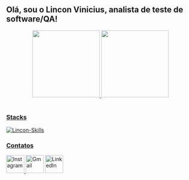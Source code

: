 ## Olá, sou o Lincon Vinicius, analista de teste de software/QA!

<div align="center">
  <a href="https://github.com/linconvinicius">
  <img height="180em" src="https://github-readme-stats.vercel.app/api?username=linconvinicius&show_icons=true&theme=dark&include_all_commits=true&count_private=true"/>
  <img height="180em" src="https://github-readme-stats.vercel.app/api/top-langs/?username=linconvinicius&layout=compact&langs_count=7&theme=dark"/>
</div>

<div style="display: inline_block"><br>
  <h3>Stacks</h3>
  <img align="center" alt="Lincon-Skills" src="https://skillicons.dev/icons?i=java,spring,maven,postgres,mysql,mongodb,nodejs,docker,postman&theme=light"
  </div>
<div style="margin-top: 20px;">
  <h3>Contatos</h3>
  <a href="https://www.instagram.com/liinconvinicius/" target="_blank">
    <img width="48" src="https://skillicons.dev/icons?i=instagram" alt="Instagram">
  </a>
  <a href="mailto:lvinipg@gmail.com" style="text-decoration: none;">
    <img width="48" src="https://skillicons.dev/icons?i=gmail&theme=light" alt="Gmail">
  </a>
  <a href="https://www.linkedin.com/in/lincon-vinicius/" target="_blank">
    <img width="48" src="https://skillicons.dev/icons?i=linkedin" alt="LinkedIn">
  </a>
</div>
